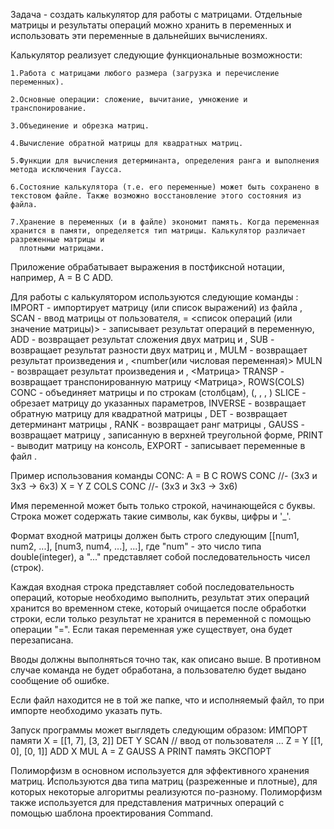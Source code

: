 Задача - создать калькулятор для работы с матрицами. Отдельные матрицы и результаты операций можно хранить в переменных и использовать эти переменные в дальнейших вычислениях.

Калькулятор реализует следующие функциональные возможности:

    1.Работа с матрицами любого размера (загрузка и перечисление переменных).

    2.Основные операции: сложение, вычитание, умножение и транспонирование.

    3.Объединение и обрезка матриц.

    4.Вычисление обратной матрицы для квадратных матриц.

    5.Функции для вычисления детерминанта, определения ранга и выполнения метода исключения Гаусса.

    6.Состояние калькулятора (т.е. его переменные) может быть сохранено в текстовом файле. Также возможно восстановление этого состояния из файла.

    7.Хранение в переменных (и в файле) экономит память. Когда переменная хранится в памяти, определяется тип матрицы. Калькулятор различает разреженные матрицы и 
      плотными матрицами.

Приложение обрабатывает выражения в постфиксной нотации, например, A = B C ADD.

Для работы с калькулятором используются следующие команды :
<filename> IMPORT - импортирует матрицу (или список выражений) из файла <filename>, 
<Matrix> SCAN - ввод матрицы <Matrix> от пользователя, 
<PName> = <список операций (или значение матрицы)> - записывает результат операций в переменную, 
<fMatrix> <sMatrix> ADD - возвращает результат сложения двух матриц <fMatrix> и <sMatrix>, 
<fMatrix> <sMatrix> SUB - возвращает результат разности двух матриц <fMatrix> и <sMatrix>, 
<fMatrix> <sMatrix> MULM - возвращает результат произведения <fMatrix> и <sMatrix>,
<fMatrix> <number(или числовая переменная)> MULN - возвращает результат произведения <fMatrix> и <number>,
<Матрица> TRANSP - возвращает транспонированную матрицу <Матрица>, 
<fMatrix> <sMatrix> ROWS(COLS) CONC - объединяет матрицы <fMatrix> и <sMatrix> по строкам (столбцам), 
<Matrix> (<startRow>, <endRow>, <startColumn>, <endColumn>) SLICE - обрезает матрицу <Matrix> до указанных параметров, 
<Matrix> INVERSE - возвращает обратную матрицу для квадратной матрицы <Matrix>, 
<Matrix> DET - возвращает детерминант матрицы <Matrix>, 
<Matrix> RANK - возвращает ранг матрицы <Matrix>, 
<Matrix> GAUSS - возвращает матрицу <Matrix>, записанную в верхней треугольной форме, 
<Matrix> PRINT - выводит матрицу <Matrix> на консоль, 
<filename> EXPORT - записывает переменные в файл <filename>. 

Пример использования команды CONC:
A = B C ROWS CONC //- (3x3 и 3x3 -> 6x3) 
X = Y Z COLS CONC //- (3x3 и 3x3 -> 3x6)

Имя переменной может быть только строкой, начинающейся с буквы. Строка может содержать такие символы, как буквы, цифры и '_'.

Формат входной матрицы должен быть строго следующим [[num1, num2, ...], [num3, num4, ...], ...], где "num" - это число типа double(integer), а "..." представляет собой 
последовательность чисел (строк). 

Каждая входная строка представляет собой последовательность операций, которые необходимо выполнить, результат этих операций хранится во временном стеке, который очищается после обработки строки, если только результат не хранится в переменной с помощью операции "=". Если такая переменная уже существует, она будет перезаписана. 

Вводы должны выполняться точно так, как описано выше. В противном случае команда не будет обработана, а пользователю будет выдано сообщение об ошибке.

Если файл находится не в той же папке, что и исполняемый файл, то при импорте необходимо указать путь.

Запуск программы может выглядеть следующим образом:
ИМПОРТ памяти
X = [[1, 7], [3, 2]]  DET 
Y SCAN 
// ввод от пользователя ...
Z = Y [[1, 0], [0, 1]] ADD X MUL
A = Z GAUSS
A PRINT
память ЭКСПОРТ

Полиморфизм в основном используется для эффективного хранения матриц. Используются два типа матриц (разреженные и плотные), для которых некоторые алгоритмы 
реализуются по-разному. Полиморфизм также используется для представления матричных операций с помощью шаблона проектирования Command.
